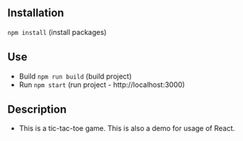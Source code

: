 ## Installation

`npm install` (install packages)

## Use

+  Build `npm run build` (build project)
+  Run `npm start` (run project - http://localhost:3000)


## Description

+ This is a tic-tac-toe game. This is also a demo for usage of React.